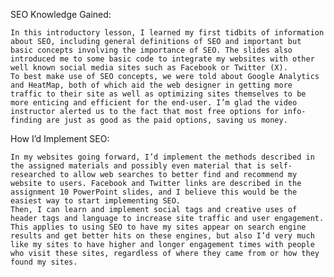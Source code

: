 SEO Knowledge Gained:

	In this introductory lesson, I learned my first tidbits of information about SEO, including general definitions of SEO and important but basic concepts involving the importance of SEO. The slides also introduced me to some basic code to integrate my websites with other well known social media sites such as Facebook or Twitter (X). 
	To best make use of SEO concepts, we were told about Google Analytics and HeatMap, both of which aid the web designer in getting more traffic to their site as well as optimizing sites themselves to be more enticing and efficient for the end-user. I’m glad the video instructor alerted us to the fact that most free options for info-finding are just as good as the paid options, saving us money.

How I’d Implement SEO:
	
	In my websites going forward, I’d implement the methods described in the assigned materials and possibly even material that is self-researched to allow web searches to better find and recommend my website to users. Facebook and Twitter links are described in the assignment 10 PowerPoint slides, and I believe this would be the easiest way to start implementing SEO. 
	Then, I can learn and implement social tags and creative uses of header tags and language to increase site traffic and user engagement. This applies to using SEO to have my sites appear on search engine results and get better hits on these engines, but also I’d very much like my sites to have higher and longer engagement times with people who visit these sites, regardless of where they came from or how they found my sites.

